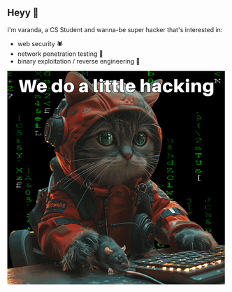 ## Heyy 👋

I'm varanda, a CS Student and wanna-be super hacker that's interested in:
  - web security 🕷️
  - network penetration testing 🐺
  - binary exploitation / reverse engineering 👾

![](we-do-a-little-hacking-hacker.gif)
